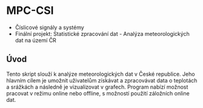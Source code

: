 # MPC-CSI
* Číslicové signály a systémy
* Finální projekt: Statistické zpracování dat - Analýza meteorologických dat na území ČR

## Úvod
Tento skript slouží k analýze meteorologických dat v České republice. Jeho hlavním cílem je umožnit
uživatelům získávat a zpracovávat data o teplotách a srážkách a následně je vizualizovat v grafech.
Program nabízí možnost pracovat v režimu online nebo offline, s možností použití záložních online dat.
